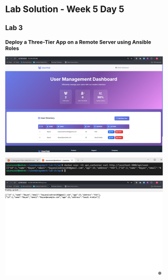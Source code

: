 # Lab Solution - Week 5 Day 5
## Lab 3
###  Deploy a Three-Tier App on a Remote Server using Ansible Roles


![Screenshot 2025-10-06 192941](./Screenshot%202025-10-06%20192941.png)

![Screenshot 2025-10-06 193025](./Screenshot%202025-10-06%20193025.png)

![Screenshot 2025-10-06 194512](./Screenshot%202025-10-06%20194512.png)
